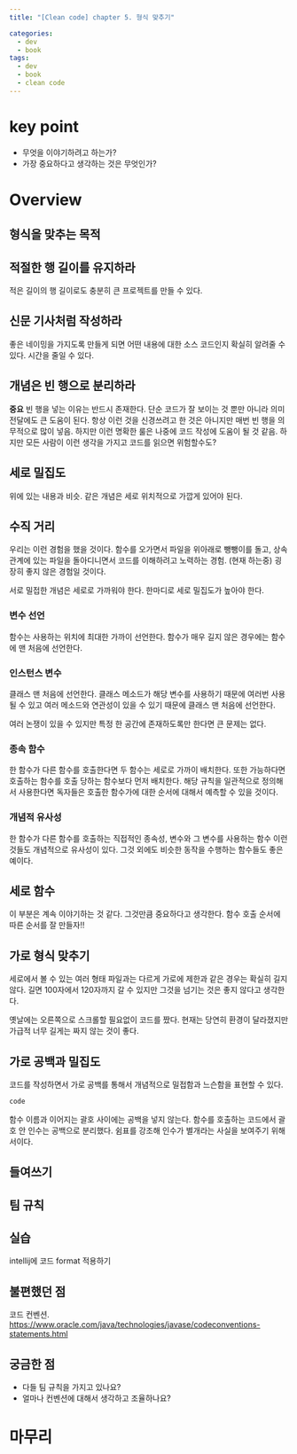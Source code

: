 ```yaml
---
title: "[Clean code] chapter 5. 형식 맞추기"

categories:
  - dev
  - book
tags:
  - dev
  - book
  - clean code
---
```



# key point
- 무엇을 이야기하려고 하는가?
- 가장 중요하다고 생각하는 것은 무엇인가?

# Overview

## 형식을 맞추는 목적


## 적절한 행 길이를 유지하라
적은 길이의 행 길이로도 충분히 큰 프로젝트를 만들 수 있다.

## 신문 기사처럼 작성하라
좋은 네이밍을 가지도록 만들게 되면 어떤 내용에 대한 소스 코드인지 확실히 알려줄 수 있다. 시간을 줄일 수 있다.

## 개념은 빈 행으로 분리하라
**중요** 빈 행을 넣는 이유는 반드시 존재한다. 단순 코드가 잘 보이는 것 뿐만 아니라 의미 전달에도 큰 도움이 된다.
항상 이런 것을 신경쓰려고 한 것은 아니지만 매번 빈 행을 의무적으로 많이 넣음. 하지만 이런 명확한 룰은 나중에 코드 작성에 도움이 될 것 같음. 하지만 모든 사람이 이런 생각을 가지고 코드를 읽으면 위험할수도?

## 세로 밀집도
위에 있는 내용과 비슷. 같은 개념은 세로 위치적으로 가깝게 있어야 된다.

## 수직 거리
우리는 이런 경험을 했을 것이다. 함수를 오가면서 파일을 위아래로 뺑뺑이를 돌고, 상속 관계에 있는 파일을 돌아디니면서 코드를 이해하려고 노력하는 경험. (현재 하는중) 굉장히 좋지 않은 경험일 것이다.

서로 밀접한 개념은 세로로 가까워야 한다. 한마디로 세로 밀집도가 높아야 한다. 

### 변수 선언
함수는 사용하는 위치에 최대한 가까이 선언한다. 함수가 매우 길지 않은 경우에는 함수에 맨 처음에 선언한다.

### 인스턴스 변수
클래스 맨 처음에 선언한다. 클래스 메소드가 해당 변수를 사용하기 때문에 여러번 사용될 수 있고 여러 메소드와 연관성이 있을 수 있기 때문에 클래스 맨 처음에 선언한다. 

여러 논쟁이 있을 수 있지만 특정 한 공간에 존재하도록만 한다면 큰 문제는 없다.

### 종속 함수
한 함수가 다른 함수를 호출한다면 두 함수는 세로로 가까이 배치한다. 또한 가능하다면 호출하는 함수를 호출 당하는 함수보다 먼저 배치한다. 해당 규칙을 일관적으로 정의해서 사용한다면 독자들은 호출한 함수가에 대한 순서에 대해서 예측할 수 있을 것이다.

### 개념적 유사성
한 함수가 다른 함수를 호출하는 직접적인 종속성, 변수와 그 변수를 사용하는 함수 이런 것들도 개념적으로 유사성이 있다. 그것 외에도 비슷한 동작을 수행하는 함수들도 좋은 예이다.

## 세로 함수
이 부분은 계속 이야기하는 것 같다. 그것만큼 중요하다고 생각한다. 함수 호출 순서에 따른 순서를 잘 만들자!!

## 가로 형식 맞추기
세로에서 볼 수 있는 여러 형태 파일과는 다르게 가로에 제한과 같은 경우는 확실히 길지 않다. 길면 100자에서 120자까지 갈 수 있지만 그것을 넘기는 것은 좋지 않다고 생각한다.

옛날에는 오른쪽으로 스크롤할 필요없이 코드를 짰다. 현재는 당연히 환경이 달라졌지만 가급적 너무 길게는 짜지 않는 것이 좋다.

## 가로 공백과 밀집도
코드를 작성하면서 가로 공백를 통해서 개념적으로 밀접함과 느슨함을 표현할 수 있다. 

``` java
code
```

함수 이름과 이어지는 괄호 사이에는 공백을 넣지 않는다. 함수를 호출하는 코드에서 괄호 안 인수는 공백으로 분리했다. 쉼표를 강조해 인수가 별개라는 사실을 보여주기 위해서이다.



## 들여쓰기


## 팀 규칙




## 실습
intellij에 코드 format 적용하기 

## 불편했던 점
코드 컨벤션. https://www.oracle.com/java/technologies/javase/codeconventions-statements.html

## 궁금한 점
- 다들 팀 규칙을 가지고 있나요?
- 얼마나 컨벤션에 대해서 생각하고 조율하나요?

# 마무리




